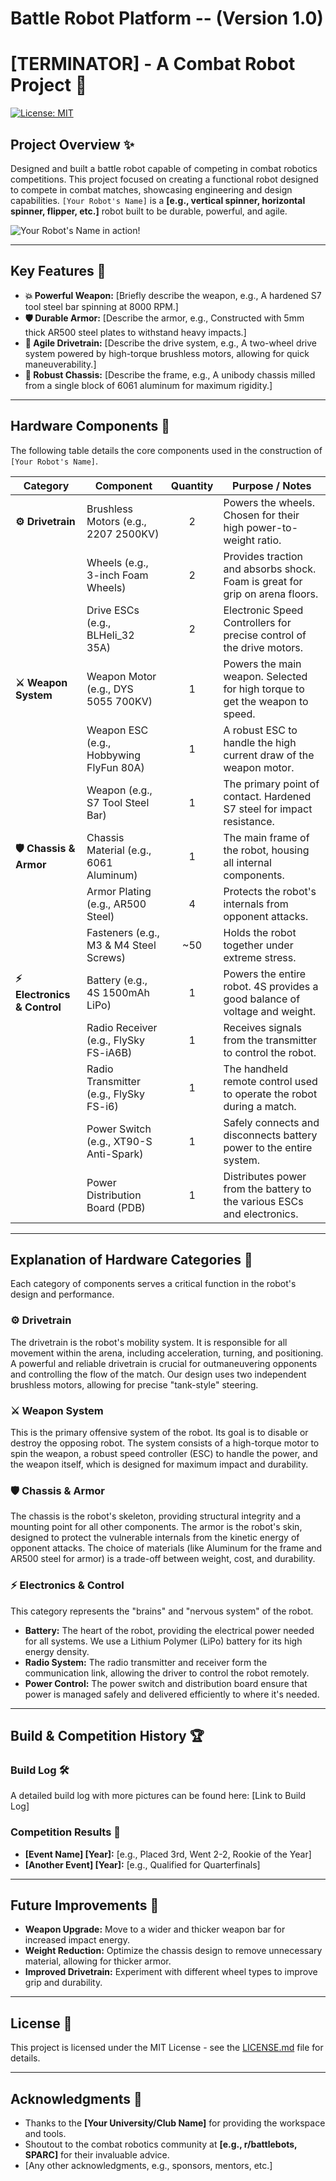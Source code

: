 # Battle Robot Platform -- (Version 1.0)
# [TERMINATOR] - A Combat Robot Project 🤖

[![License: MIT](https://img.shields.io/badge/License-MIT-yellow.svg)](https://opensource.org/licenses/MIT)
<!-- Optional: Add other badges for build status, weight class, etc. -->
<!-- e.g., [![Weight Class: 3lb](https://img.shields.io/badge/Weight%20Class-3lb%20(Beetleweight)-blue)]() -->

## Project Overview ✨

Designed and built a battle robot capable of competing in combat robotics competitions. This project focused on creating a functional robot designed to compete in combat matches, showcasing engineering and design capabilities. `[Your Robot's Name]` is a **[e.g., vertical spinner, horizontal spinner, flipper, etc.]** robot built to be durable, powerful, and agile.

![Your Robot's Name in action!](images/your-robot-image.jpg)
<!-- Replace with a good photo or GIF of your robot. It's recommended to create an `images` folder for this. -->

---

## Key Features 🌟

*   **💥 Powerful Weapon:** [Briefly describe the weapon, e.g., A hardened S7 tool steel bar spinning at 8000 RPM.]
*   **🛡️ Durable Armor:** [Describe the armor, e.g., Constructed with 5mm thick AR500 steel plates to withstand heavy impacts.]
*   **💨 Agile Drivetrain:** [Describe the drive system, e.g., A two-wheel drive system powered by high-torque brushless motors, allowing for quick maneuverability.]
*   **🔩 Robust Chassis:** [Describe the frame, e.g., A unibody chassis milled from a single block of 6061 aluminum for maximum rigidity.]

---

## Hardware Components 🧰

The following table details the core components used in the construction of `[Your Robot's Name]`.

| Category                  | Component                                | Quantity | Purpose / Notes                                                               |
| ------------------------- | ---------------------------------------- | :------: | ----------------------------------------------------------------------------- |
| **⚙️ Drivetrain**         | Brushless Motors (e.g., 2207 2500KV)     |    2     | Powers the wheels. Chosen for their high power-to-weight ratio.               |
|                           | Wheels (e.g., 3-inch Foam Wheels)        |    2     | Provides traction and absorbs shock. Foam is great for grip on arena floors.  |
|                           | Drive ESCs (e.g., BLHeli_32 35A)         |    2     | Electronic Speed Controllers for precise control of the drive motors.         |
| **⚔️ Weapon System**      | Weapon Motor (e.g., DYS 5055 700KV)      |    1     | Powers the main weapon. Selected for high torque to get the weapon to speed.    |
|                           | Weapon ESC (e.g., Hobbywing FlyFun 80A)  |    1     | A robust ESC to handle the high current draw of the weapon motor.             |
|                           | Weapon (e.g., S7 Tool Steel Bar)         |    1     | The primary point of contact. Hardened S7 steel for impact resistance.        |
| **🛡️ Chassis & Armor**    | Chassis Material (e.g., 6061 Aluminum)  |    1     | The main frame of the robot, housing all internal components.                 |
|                           | Armor Plating (e.g., AR500 Steel)        |    4     | Protects the robot's internals from opponent attacks.                         |
|                           | Fasteners (e.g., M3 & M4 Steel Screws)   |  ~50     | Holds the robot together under extreme stress.                                |
| **⚡ Electronics & Control**| Battery (e.g., 4S 1500mAh LiPo)          |    1     | Powers the entire robot. 4S provides a good balance of voltage and weight.      |
|                           | Radio Receiver (e.g., FlySky FS-iA6B)    |    1     | Receives signals from the transmitter to control the robot.                   |
|                           | Radio Transmitter (e.g., FlySky FS-i6)   |    1     | The handheld remote control used to operate the robot during a match.         |
|                           | Power Switch (e.g., XT90-S Anti-Spark)   |    1     | Safely connects and disconnects battery power to the entire system.           |
|                           | Power Distribution Board (PDB)           |    1     | Distributes power from the battery to the various ESCs and electronics.       |

---

## Explanation of Hardware Categories 🤔

Each category of components serves a critical function in the robot's design and performance.

### ⚙️ Drivetrain
The drivetrain is the robot's mobility system. It is responsible for all movement within the arena, including acceleration, turning, and positioning. A powerful and reliable drivetrain is crucial for outmaneuvering opponents and controlling the flow of the match. Our design uses two independent brushless motors, allowing for precise "tank-style" steering.

### ⚔️ Weapon System
This is the primary offensive system of the robot. Its goal is to disable or destroy the opposing robot. The system consists of a high-torque motor to spin the weapon, a robust speed controller (ESC) to handle the power, and the weapon itself, which is designed for maximum impact and durability.

### 🛡️ Chassis & Armor
The chassis is the robot's skeleton, providing structural integrity and a mounting point for all other components. The armor is the robot's skin, designed to protect the vulnerable internals from the kinetic energy of opponent attacks. The choice of materials (like Aluminum for the frame and AR500 steel for armor) is a trade-off between weight, cost, and durability.

### ⚡ Electronics & Control
This category represents the "brains" and "nervous system" of the robot.
*   **Battery:** The heart of the robot, providing the electrical power needed for all systems. We use a Lithium Polymer (LiPo) battery for its high energy density.
*   **Radio System:** The radio transmitter and receiver form the communication link, allowing the driver to control the robot remotely.
*   **Power Control:** The power switch and distribution board ensure that power is managed safely and delivered efficiently to where it's needed.

---

## Build & Competition History 🏆

### Build Log 🛠️
<!-- Optional: Link to a blog post, forum thread, or photo gallery documenting your build process. -->
A detailed build log with more pictures can be found here: [Link to Build Log]

### Competition Results 🏅
*   **[Event Name] [Year]:** [e.g., Placed 3rd, Went 2-2, Rookie of the Year]
*   **[Another Event] [Year]:** [e.g., Qualified for Quarterfinals]

---

## Future Improvements 🚀

*   **Weapon Upgrade:** Move to a wider and thicker weapon bar for increased impact energy.
*   **Weight Reduction:** Optimize the chassis design to remove unnecessary material, allowing for thicker armor.
*   **Improved Drivetrain:** Experiment with different wheel types to improve grip and durability.

---

## License 📜

This project is licensed under the MIT License - see the [LICENSE.md](LICENSE.md) file for details.

---

## Acknowledgments 🙏

*   Thanks to the **[Your University/Club Name]** for providing the workspace and tools.
*   Shoutout to the combat robotics community at **[e.g., r/battlebots, SPARC]** for their invaluable advice.
*   [Any other acknowledgments, e.g., sponsors, mentors, etc.]
